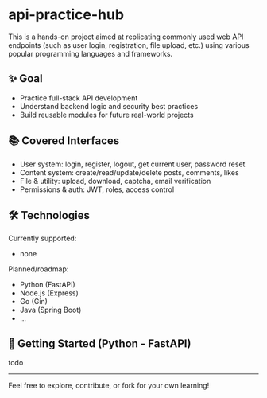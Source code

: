# api-practice-hub

This is a hands-on project aimed at replicating commonly used web API endpoints (such as user login, registration, file upload, etc.) using various popular programming languages and frameworks.

## ✨ Goal

-   Practice full-stack API development
-   Understand backend logic and security best practices
-   Build reusable modules for future real-world projects

## 📚 Covered Interfaces

-   User system: login, register, logout, get current user, password reset
-   Content system: create/read/update/delete posts, comments, likes
-   File & utility: upload, download, captcha, email verification
-   Permissions & auth: JWT, roles, access control

## 🛠️ Technologies

Currently supported:

-   none

Planned/roadmap:

-   Python (FastAPI)
-   Node.js (Express)
-   Go (Gin)
-   Java (Spring Boot)
-   ...

## 🧭 Getting Started (Python - FastAPI)

todo

---

Feel free to explore, contribute, or fork for your own learning!
